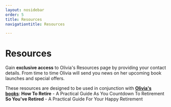 ```yaml
---
layout: nosidebar
order: 5
title: Resources
navigationtitle: Resources

---
```

# Resources

Gain **exclusive access** to Olivia's Resources page by providing your contact details. From time to time Olivia will send you news on her upcoming book launches and special offers.

These resources are designed to be used in conjunction with **<a href="http://oliviagreenwell.com/books/">Olivia's books</a>**:
**How To Retire** - A Practical Guide As You Countdown To Retirement<br/>
**So You've Retired** - A Practical Guide For Your Happy Retirement

<script async id="_ck_161486" src="https://forms.convertkit.com/161486?v=6"></script>

